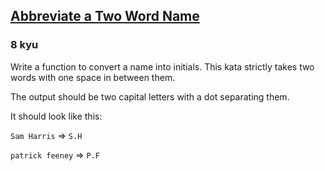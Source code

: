 <h2><a href=https://www.codewars.com/kata/57eadb7ecd143f4c9c0000a3/train/csharp target="_blank">Abbreviate a Two Word Name</a></h2><h3>8 kyu</h3><p>Write a function to convert a name into initials. This kata strictly takes two words with one space in between them.</p><p>The output should be two capital letters with a dot separating them.</p><p>It should look like this:</p><p><code>Sam Harris</code> =&gt; <code>S.H</code></p><p><code>patrick feeney</code> =&gt; <code>P.F</code></p>